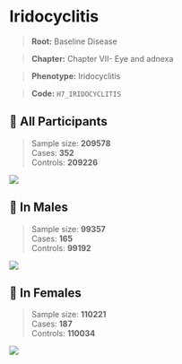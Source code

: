 # Iridocyclitis

> **Root:** Baseline Disease  

> **Chapter:** Chapter VII- Eye and adnexa  

> **Phenotype:** Iridocyclitis  

> **Code:** `H7_IRIDOCYCLITIS`

## 🧪 All Participants  
> Sample size: **209578**  
> Cases: **352**  
> Controls: **209226**
<img src="/Disease/Figures/ALL/Incidence/H7_IRIDOCYCLITIS.png"/>
<CsvTable src="/public/Disease/Data/ALL/Incidence/COX_H7_IRIDOCYCLITIS.csv" label="🔍 View full results" />

## 👨 In Males  
> Sample size: **99357**  
> Cases: **165**  
> Controls: **99192**
<img src="/Disease/Figures/Male/Incidence/H7_IRIDOCYCLITIS.png"/>
<CsvTable src="/public/Disease/Data/Male/Incidence/COX_H7_IRIDOCYCLITIS.csv" label="🔍 View full results" />

## 👩 In Females  
> Sample size: **110221**  
> Cases: **187**  
> Controls: **110034**
<img src="/Disease/Figures/Female/Incidence/H7_IRIDOCYCLITIS.png"/>
<CsvTable src="/public/Disease/Data/Female/Incidence/COX_H7_IRIDOCYCLITIS.csv" label="🔍 View full results" />
